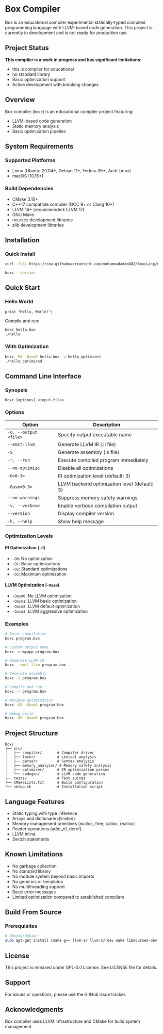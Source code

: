 # Box Compiler

Box is an educational compiler experimental statically-typed compiled programming language with LLVM-based code generation. This project is currently in development and is not ready for production use.

## Project Status

**This compiler is a work in progress and has significant limitations:**
- this is compiler for educational
- no standard library
- Basic optimization support
- Active development with breaking changes

## Overview

Box compiler (`boxc`) is an educational compiler project featuring:

- LLVM-based code generation
- Static memory analysis
- Basic optimization pipeline

## System Requirements

### Supported Platforms

- Linux (Ubuntu 20.04+, Debian 11+, Fedora 35+, Arch Linux)
- macOS (10.15+)

### Build Dependencies

- CMake 3.10+
- C++17 compatible compiler (GCC 9+ or Clang 10+)
- LLVM 14+ (recommended: LLVM 17)
- GNU Make
- ncurses development libraries
- zlib development libraries

## Installation

### Quick Install

```bash
curl -fsSL https://raw.githubusercontent.com/mohammadamin382/BoxcLang/master/setup.sh | bash
```

```bash
boxc --version
```

## Quick Start

### Hello World

```box
print "Hello, World!";
```

Compile and run:
```bash
boxc hello.box
./hello
```

### With Optimization

```bash
boxc -O3 -Oasm3 hello.box -o hello_optimized
./hello_optimized
```

## Command Line Interface

### Synopsis

```
boxc [options] <input-file>
```

### Options

| Option | Description |
|--------|-------------|
| `-o, --output <file>` | Specify output executable name |
| `--emit-llvm` | Generate LLVM IR (.ll file) |
| `-S` | Generate assembly (.s file) |
| `-r, --run` | Execute compiled program immediately |
| `--no-optimize` | Disable all optimizations |
| `-O<0-3>` | IR optimization level (default: 3) |
| `-Oasm<0-3>` | LLVM backend optimization level (default: 3) |
| `--no-warnings` | Suppress memory safety warnings |
| `-v, --verbose` | Enable verbose compilation output |
| `--version` | Display compiler version |
| `-h, --help` | Show help message |

### Optimization Levels

#### IR Optimization (`-O`)

- `-O0`: No optimization
- `-O1`: Basic optimizations
- `-O2`: Standard optimizations
- `-O3`: Maximum optimization

#### LLVM Optimization (`-Oasm`)

- `-Oasm0`: No LLVM optimization
- `-Oasm1`: LLVM basic optimization
- `-Oasm2`: LLVM default optimization
- `-Oasm3`: LLVM aggressive optimization

### Examples

```bash
# Basic compilation
boxc program.box

# Custom output name
boxc -o myapp program.box

# Generate LLVM IR
boxc --emit-llvm program.box

# Generate assembly
boxc -S program.box

# Compile and run
boxc -r program.box

# Maximum optimization
boxc -O3 -Oasm3 program.box

# Debug build
boxc -O0 -Oasm0 program.box
```

## Project Structure

```
Box/
├── src/
│   ├── compiler/       # Compiler driver
│   ├── lexer/          # Lexical analysis
│   ├── parser/         # Syntax analysis
│   ├── memory_analyzer/ # Memory safety analysis
│   ├── optimizer/      # IR optimization passes
│   └── codegen/        # LLVM code generation
├── tests/              # Test suites
├── CMakeLists.txt      # Build configuration
└── setup.sh            # Installation script
```


## Language Features

- Static typing with type inference
- Arrays and dictionaries(limited)
- Memory management primitives (malloc, free, calloc, realloc)
- Pointer operations (addr_of, deref)
- LLVM inline
- Switch statements

## Known Limitations

- No garbage collection
- No standard library
- No module system beyond basic imports
- No generics or templates
- No multithreading support
- Basic error messages
- Limited optimization compared to established compilers

## Build From Source

### Prerequisites

```bash
# Ubuntu/Debian
sudo apt-get install cmake g++ llvm-17 llvm-17-dev make libncurses-dev zlib1g-dev
```

## License

This project is released under GPL-3.0 License. See LICENSE file for details.

## Support

For issues or questions, please use the GitHub issue tracker.

## Acknowledgments

Box compiler uses LLVM infrastructure and CMake for build system management.

